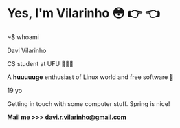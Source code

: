 # Yes, I'm Vilarinho 😳 👉 👈

~$ whoami

Davi Vilarinho

CS student at UFU 🔺🇧🇷

A **huuuuuge** enthusiast of Linux world and free software 🐧

19 yo

Getting in touch with some computer stuff. Spring is nice!

**Mail me >>> davi.r.vilarinho@gmail.com**
